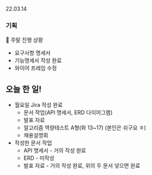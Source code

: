 22.03.14

### 기획

🧁 주말 진행 상황
-  요구사항 명세서
-  기능명세서 작성 완료
-  와이어 프레임 수정

## 오늘 한 일!

- 월요일 Jira 작성 완료
  - 문서 작업(API 명세서, ERD 다이어그램)
  - 발표 자료
  - 알고리즘 역량테스트 A형(화 13~17) (본인은 쉬구요 ㅎ)
  - 채용설명회
- 작성한 문서 작업
  - API 명세서 - 거의 작성 완료
  - ERD - 미작성
  - 발표 자료 - 거의 작성 완료, 위의 두 문서 넣으면 완료

